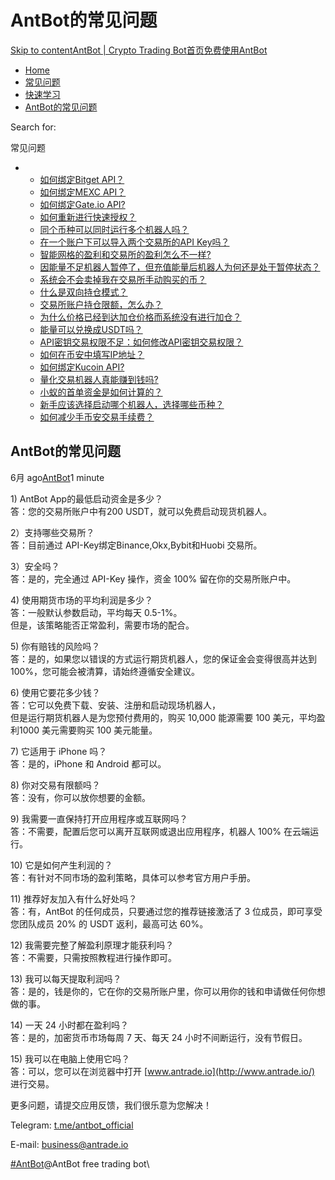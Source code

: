 # AntBot的常见问题

[Skip to content](https://www.antrade.io/guide/docs/cn/faq/#content)[AntBot | Crypto Trading Bot](https://www.antrade.io/guide/docs/cn/)[首页](https://www.antrade.io/guide/docs/cn/)[免费使用AntBot](https://antrade.io/)

* [Home](https://www.antrade.io/guide/docs/cn)
* [常见问题](https://www.antrade.io/guide/docs/cn/cn-1dpg3cthijkng/)
* [快速学习](https://www.antrade.io/guide/docs/cn/cn-1dnmtb50vo4uf/)
* [AntBot的常见问题](https://www.antrade.io/guide/docs/cn/faq/)

Search for:

常见问题

*
  * [如何绑定Bitget API？](https://www.antrade.io/guide/docs/cn/binding\_bitget/)
  * [如何绑定MEXC API？](https://www.antrade.io/guide/docs/cn/binding\_mexc/)
  * [如何绑定Gate.io API?](https://www.antrade.io/guide/docs/cn/binding\_gateio/)
  * [如何重新进行快速授权？](https://www.antrade.io/guide/docs/cn/quickly-reauthorize-binance/)
  * [同个币种可以同时运行多个机器人吗？](https://www.antrade.io/guide/docs/cn/one-crypto-run-multiple-bots/)
  * [在一个账户下可以导入两个交易所的API Key吗？](https://www.antrade.io/guide/docs/cn/two-api-keys-under-one-account/)
  * [智能网格的盈利和交易所的盈利怎么不一样?](https://www.antrade.io/guide/docs/cn/the-profit-difference-in-ai-grid-and-exchange/)
  * [因能量不足机器人暂停了，但充值能量后机器人为何还是处于暂停状态？](https://www.antrade.io/guide/docs/cn/bots-are-stopped-when-purchased-energy/)
  * [系统会不会卖掉我在交易所手动购买的币？](https://www.antrade.io/guide/docs/cn/will-antbot-sell-funds-i-bought/)
  * [什么是双向持仓模式？](https://www.antrade.io/guide/docs/cn/hedge-mode/)
  * [交易所账户持仓限额，怎么办？](https://www.antrade.io/guide/docs/cn/position-limit-of-exchange-account/)
  * [为什么价格已经到达加仓价格而系统没有进行加仓？](https://www.antrade.io/guide/docs/cn/why-is-position-not-added/)
  * [能量可以兑换成USDT吗？](https://www.antrade.io/guide/docs/cn/energy-exchange-usdt/)
  * [API密钥交易权限不足：如何修改API密钥交易权限？](https://www.antrade.io/guide/docs/cn/insufficient-api-trading-permissions/)
  * [如何在币安中填写IP地址？](https://www.antrade.io/guide/docs/cn/ip-address-of-binance/)
  * [如何绑定Kucoin API?](https://www.antrade.io/guide/docs/cn/binding\_kucoin/)
  * [量化交易机器人真能赚到钱吗?](https://www.antrade.io/guide/docs/cn/can-quantitative-trading-robots-really-make-money/)
  * [小蚁的首单资金是如何计算的？](https://www.antrade.io/guide/docs/cn/how-is-antbots-initial-positions-calculated/)
  * [新手应该选择启动哪个机器人，选择哪些币种？](https://www.antrade.io/guide/docs/cn/which-robot-should-a-novice-choose-to-start/)
  * [如何减少手币安交易手续费？](https://www.antrade.io/guide/docs/cn/reducing-trading-fees/)

## AntBot的常见问题

6月 ago[AntBot](https://www.antrade.io/guide/docs/cn/author/antbot/)1 minute

1\) AntBot App的最低启动资金是多少？\
答：您的交易所账户中有200 USDT，就可以免费启动现货机器人。

2）支持哪些交易所？\
答：目前通过 API-Key绑定Binance,Okx,Bybit和Huobi 交易所。

3）安全吗？\
答：是的，完全通过 API-Key 操作，资金 100% 留在你的交易所账户中。

4\) 使用期货市场的平均利润是多少？\
答：一般默认参数启动，平均每天 0.5-1%。\
但是，该策略能否正常盈利，需要市场的配合。

5\) 你有赔钱的风险吗？\
答：是的，如果您以错误的方式运行期货机器人，您的保证金会变得很高并达到 100%，您可能会被清算，请始终遵循安全建议。

6\) 使用它要花多少钱？\
答：它可以免费下载、安装、注册和启动现场机器人，\
但是运行期货机器人是为您预付费用的，购买 10,000 能源需要 100 美元，平均盈利1000 美元需要购买 100 美元能量。

7\) 它适用于 iPhone 吗？\
答：是的，iPhone 和 Android 都可以。

8\) 你对交易有限额吗？\
答：没有，你可以放你想要的金额。

9\) 我需要一直保持打开应用程序或互联网吗？\
答：不需要，配置后您可以离开互联网或退出应用程序，机器人 100% 在云端运行。

10\) 它是如何产生利润的？\
答：有针对不同市场的盈利策略，具体可以参考官方用户手册。

11\) 推荐好友加入有什么好处吗？\
答：有，AntBot 的任何成员，只要通过您的推荐链接激活了 3 位成员，即可享受您团队成员 20% 的 USDT 返利，最高可达 60%。

12\) 我需要完整了解盈利原理才能获利吗？\
答：不需要，只需按照教程进行操作即可。

13\) 我可以每天提取利润吗？\
答：是的，钱是你的，它在你的交易所账户里，你可以用你的钱和申请做任何你想做的事。

14\) 一天 24 小时都在盈利吗？\
答：是的，加密货币市场每周 7 天、每天 24 小时不间断运行，没有节假日。

15\) 我可以在电脑上使用它吗？\
答：可以，您可以在浏览器中打开 [www.antrade.io](http://www.antrade.io/) 进行交易。

更多问题，请提交应用反馈，我们很乐意为您解决！

Telegram: [t.me/antbot\_official](https://t.me/antbot\_official)

E-mail: [business@antrade.io](mailto:business@antrade.io)

[#AntBot](https://www.antrade.io/guide/docs/cn/tag/antbot/)@AntBot free trading bot\
